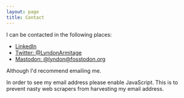 ```yaml
---
layout: page
title: Contact
---
```


I can be contacted in the following places:

* [LinkedIn](https://www.linkedin.com/in/lyndonarmitage/)
* [Twitter: @LyndonArmitage](https://twitter.com/LyndonArmitage)
* [Mastodon: @lyndon@fosstodon.org](https://fosstodon.org/@lyndon@fosstodon.org)

<p id="email-text">
Although I'd recommend <a id="email">emailing</a> me.
</p>

<noscript>
In order to see my email address please enable JavaScript.
This is to prevent nasty web scrapers from harvesting my email address.
</noscript>

<script>

(function () {
  
  // This is a very simple substitution cipher to stop scraping bots that 
  // look for emails from finding my email address
  var input  = "abcdefghijklmnopqrstuvwxyz.@+:";
  var output = ":+.@xyzuvwrstopqlmnijkfghcdeab";
  function mapText(text, input, output) {
    var encrypted = text;
    var index = x => input.indexOf(x);
    var translate = x => index(x) > -1 ? output[index(x)] : x;
    return text.split('').map(translate).join('');
  }

  var isBot = /bot|google|baidu|bing|msn|duckduckbot|teoma|slurp|yandex/i
      .test(navigator.userAgent)
  var element = document.getElementById("email");
  if (!isBot) {
    var email = "t:vsipbsho@pod:mtvi:zxa.poi:.iezt:vsd.pt";
    var translated = mapText(email, output, input);
    element.setAttribute(
      "href", 
      translated
    );
  } else {
    // delete the email section for known bots
    element.parentElement.innerText = "You have been detected as a bot, but a real user can see my email address here.";
  }
})();
</script>
